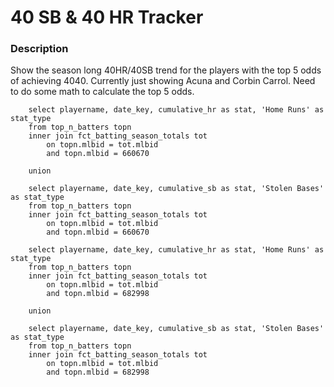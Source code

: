 # 40 SB & 40 HR Tracker

### Description

Show the season long 40HR/40SB trend for the players with the top 5 odds of achieving 4040. Currently just showing Acuna and Corbin Carrol. Need to do some math to calculate the top 5 odds. 


```acuna_4040
    select playername, date_key, cumulative_hr as stat, 'Home Runs' as stat_type
    from top_n_batters topn
    inner join fct_batting_season_totals tot
        on topn.mlbid = tot.mlbid
        and topn.mlbid = 660670

    union

    select playername, date_key, cumulative_sb as stat, 'Stolen Bases' as stat_type
    from top_n_batters topn
    inner join fct_batting_season_totals tot
        on topn.mlbid = tot.mlbid
        and topn.mlbid = 660670
```

<LineChart 
    title='Acuna'
    data={acuna_4040} 
    x=date_key 
    y=stat
    series=stat_type 
    lineWidth=4
/>

```carroll_4040
    select playername, date_key, cumulative_hr as stat, 'Home Runs' as stat_type
    from top_n_batters topn
    inner join fct_batting_season_totals tot
        on topn.mlbid = tot.mlbid
        and topn.mlbid = 682998

    union

    select playername, date_key, cumulative_sb as stat, 'Stolen Bases' as stat_type
    from top_n_batters topn
    inner join fct_batting_season_totals tot
        on topn.mlbid = tot.mlbid
        and topn.mlbid = 682998
```

<LineChart 
    title='Corbin Carroll'
    data={carroll_4040} 
    x=date_key 
    y=stat
    series=stat_type 
    lineWidth=4
/>
